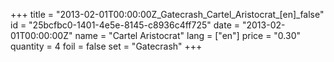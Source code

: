 +++
title = "2013-02-01T00:00:00Z_Gatecrash_Cartel_Aristocrat_[en]_false"
id = "25bcfbc0-1401-4e5e-8145-c8936c4ff725"
date = "2013-02-01T00:00:00Z"
name = "Cartel Aristocrat"
lang = ["en"]
price = "0.30"
quantity = 4
foil = false
set = "Gatecrash"
+++
